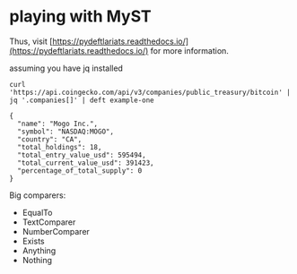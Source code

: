 

# playing with MyST  

Thus, visit [https://pydeftlariats.readthedocs.io/](https://pydeftlariats.readthedocs.io/) for more information.




assuming you have jq installed


``` 
curl 'https://api.coingecko.com/api/v3/companies/public_treasury/bitcoin' |  jq '.companies[]' | deft example-one
```

```
{
  "name": "Mogo Inc.",
  "symbol": "NASDAQ:MOGO",
  "country": "CA",
  "total_holdings": 18,
  "total_entry_value_usd": 595494,
  "total_current_value_usd": 391423,
  "percentage_of_total_supply": 0
}
```


Big comparers:    
- EqualTo  
- TextComparer  
- NumberComparer  
- Exists  
- Anything  
- Nothing  